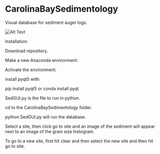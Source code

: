 # CarolinaBaySedimentology

Visual database for sediment auger logs.

![Alt Text](https://https://github.com/mlundine/CarolinaBaySedimentology/SedGUI.gif)

Installation:

Download repository.

Make a new Anaconda environment.

Activate the environment.

install pyqt5 with:

pip install pyqt5 or conda install pyqt

SedGUI.py is the file to run in python.

cd to the CarolinaBaySedimentology folder.

python SedGUI.py will run the database.

Select a site, then click go to site and an image of the sediment will appear next to an image of the grain size histogram.

To go to a new site, first hit clear and then select the new site and then hit go to site.
